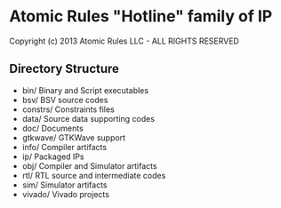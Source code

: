 Atomic Rules "Hotline" family of IP
=====================
Copyright (c) 2013 Atomic Rules LLC - ALL RIGHTS RESERVED

Directory Structure
---------------------
- bin/ Binary and Script executables
- bsv/ BSV source codes
- constrs/ Constraints files
- data/ Source data supporting codes 
- doc/ Documents
- gtkwave/ GTKWave support
- info/ Compiler artifacts
- ip/ Packaged IPs
- obj/ Compiler and Simulator artifacts
- rtl/ RTL source and intermediate codes
- sim/ Simulator artifacts
- vivado/ Vivado projects

